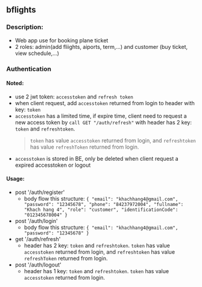 ## bflights

### Description:

- Web app use for booking plane ticket
- 2 roles: admin(add fliights, aiports, term,...) and customer (buy ticket, view schedule,...)

### Authentication

#### Noted:

- use 2 jwt token: `accesstoken` and `refresh token`
- when client request, add `accesstoken` returned from login to header with key: `token`
- `accesstoken` has a limited time, if expire time, client need to request a new access token by `call GET "/auth/refresh"` with header has 2 key: `token` and `refreshtoken`.
  > `token` has value `accesstoken` returned from login, and `refreshtoken` has value `refreshToken` returned from login.
- `accesstoken` is stored in BE, only be deleted when client request a expired accesstoken or logout

#### Usage:

- post '/auth/register'
  - body flow this structure:
    `{
  "email": "khachhang4@gmail.com",
  "password": "12345678",
  "phone": "84237972004",
  "fullname": "Khach hang 4",
  "role": "customer",
  "identificationCode": "012345678004"
}`
- post '/auth/login'
  - body flow this structure:
    `{
  "email": "khachhang4@gmail.com",
  "password": "12345678"
}`
- get '/auth/refresh'
  - header has 2 key: `token` and `refreshtoken`. `token` has value `accesstoken` returned from login, and `refreshtoken` has value `refreshToken` returned from login.
- post '/auth/logout'
  - header has 1 key: `token` and `refreshtoken`. `token` has value `accesstoken` returned from login.

